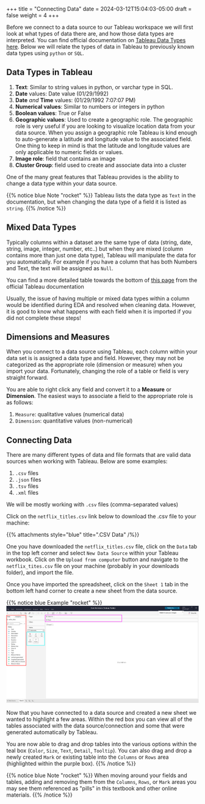 +++
title = "Connecting Data"
date = 2024-03-12T15:04:03-05:00
draft = false
weight = 4
+++

Before we connect to a data source to our Tableau workspace we will first look at what types of data there are, and how those data types are interpreted. You can find official documentation on [Tableau Data Types here](https://help.tableau.com/current/pro/desktop/en-us/datafields_typesandroles_datatypes.htm). Below we will relate the types of data in Tableau to previously known data types using `python` or `SQL`.

## Data Types in Tableau

1. **Text**: Similar to string values in python, or varchar type in SQL.
1. **Date** values: Date value (01/29/1992)
1. **Date** *and* **Time** values: (01/29/1992 7:07:07 PM)
1. **Numerical values**: Similar to numbers or integers in python
1. **Boolean values**: True or False
1. **Geographic values**: Used to create a geographic role. The geographic role is very useful if you are looking to visualize location data from your data source. When you assign a geographic role Tableau is kind enough to auto-generate a latitude and longitude value to the associated field. One thing to keep in mind is that the latitude and longitude values are only applicable to numeric fields or values.
1. **Image role**: field that contains an image
1. **Cluster Group**: field used to create and associate data into a cluster

One of the many great features that Tableau provides is the ability to change a data type within your data source.

{{% notice blue Note "rocket" %}}
Tableau lists the data type as `Text` in the documentation, but when changing the data type of a field it is listed as `string`.
{{% /notice %}}

## Mixed Data Types

Typically columns within a dataset are the same type of data (string, date, string, image, integer, number, etc..) but when they are mixed (column contains more than just one data type), Tableau will manipulate the data for you automatically. For example if you have a column that has both Numbers and Text, the text will be assigned as `Null`.

You can find a more detailed table towards the bottom of [this page](https://help.tableau.com/current/pro/desktop/en-us/datafields_typesandroles_datatypes.htm) from the official Tableau documentation

Usually, the issue of having multiple or mixed data types within a column would be identified during EDA and resolved when cleaning data. However, it is good to know what happens with each field when it is imported if you did not complete these steps!

## Dimensions and Measures

When you connect to a data source using Tableau, each column within your data set is is assigned a data type and field. However, they may not be categorized as the appropriate role (dimension or measure) when you import your data. Fortunately, changing the role of a table or field is very straight forward. 

You are able to right click any field and convert it to a **Measure** or **Dimension**. The easiest ways to associate a field to the appropriate role is as follows:

1. `Measure`: qualitative values (numerical data)
1. `Dimension`: quantitative values (non-numerical)

## Connecting Data

There are many different types of data and file formats that are valid data sources when working with Tableau. Below are some examples:

1. `.csv` files
1. `.json` files
1. `.tsv` files
1. `.xml` files

We will be mostly working with `.csv` files (comma-separated values)

Click on the `netflix_titles.csv` link below to download the .csv file to your machine:

{{% attachments style="blue" title=".CSV Data" /%}}

One you have downloaded the `netflix_titles.csv` file, click on the `Data` tab in the top left corner and select `New Data Source` within your Tableau workbook. Click  on the `Upload from computer` button and navigate to the `netflix_tites.csv` file on your machine (probably in your downloads folder), and import the file.

Once you have imported the spreadsheet, click on the `Sheet 1` tab in the bottom left hand corner to create a new sheet from the data source.

{{% notice blue Example "rocket" %}}
![New Tableau workbook connected to a data source highlighting specific areas](pictures/tableau-worksheet-with-data.png?classes=border)

Now that you have connected to a data source and created a new sheet we wanted to highlight a few areas. Within the red box you can view all of the tables associated with the data source/connection and some that were generated automatically by Tableau. 

You are now able to drag and drop tables into the various options within the teal box (`Color`, `Size`, `Text`, `Detail`, `Tooltip`). You can also drag and drop a newly created `Mark` or existing table into the `Columns` or `Rows` area (highlighted within the purple box).
{{% /notice %}}

{{% notice blue Note "rocket" %}}
When moving around your fields and tables, adding and removing them from the `Columns`, `Rows`, or `Mark` areas you may see them referenced as "pills" in this textbook and other online materials.
{{% /notice %}}